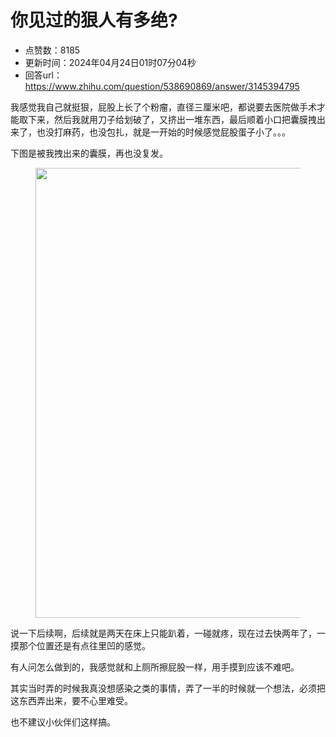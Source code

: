 # 你见过的狠人有多绝?
- 点赞数：8185
- 更新时间：2024年04月24日01时07分04秒
- 回答url：https://www.zhihu.com/question/538690869/answer/3145394795
<body>
 <p data-pid="7c9RzAFc">我感觉我自己就挺狠，屁股上长了个粉瘤，直径三厘米吧，都说要去医院做手术才能取下来，然后我就用刀子给划破了，又挤出一堆东西，最后顺着小口把囊膜拽出来了，也没打麻药，也没包扎，就是一开始的时候感觉屁股蛋子小了。。。</p>
 <p data-pid="OZq-q4Vw">下图是被我拽出来的囊膜，再也没复发。</p>
 <figure data-size="normal">
  <img src="https://picx.zhimg.com/50/v2-d3f94ccb6f587853aa0e086f7d5b107b_720w.jpg?source=1940ef5c" data-rawwidth="720" data-rawheight="1280" data-size="normal" data-original-token="v2-b93606b42f2099120d7cba17fd38eadf" data-default-watermark-src="https://picx.zhimg.com/50/v2-f638939a2ae5bc3f6602b980302f0106_720w.jpg?source=1940ef5c" class="origin_image zh-lightbox-thumb" width="720" data-original="https://picx.zhimg.com/v2-d3f94ccb6f587853aa0e086f7d5b107b_r.jpg?source=1940ef5c">
 </figure>
 <p data-pid="lYnO398u">说一下后续啊，后续就是两天在床上只能趴着，一碰就疼，现在过去快两年了，一摸那个位置还是有点往里凹的感觉。</p>
 <p data-pid="hVGqKbBo">有人问怎么做到的，我感觉就和上厕所擦屁股一样，用手摸到应该不难吧。</p>
 <p data-pid="b7a2iFeh">其实当时弄的时候我真没想感染之类的事情，弄了一半的时候就一个想法，必须把这东西弄出来，要不心里难受。</p>
 <p data-pid="GbNAn0yp">也不建议小伙伴们这样搞。</p>
</body>